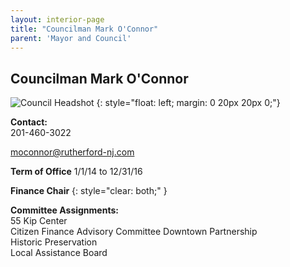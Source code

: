 ```yaml
---
layout: interior-page
title: "Councilman Mark O'Connor"
parent: 'Mayor and Council'
---
```


## Councilman Mark O'Connor

![Council Headshot](../mark-oconnor.png)
{: style="float: left; margin: 0 20px 20px 0;"}

**Contact:**  
201-460-3022

moconnor@rutherford-nj.com

**Term of Office**
1/1/14 to 12/31/16

**Finance Chair**
{: style="clear: both;" }

**Committee Assignments:**  
55 Kip Center  
Citizen Finance Advisory Committee 
Downtown Partnership  
Historic Preservation  
Local Assistance Board
